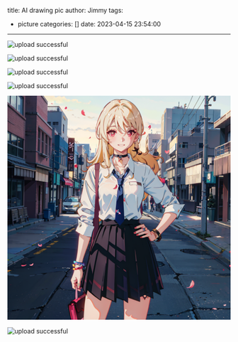title: AI drawing pic
author: Jimmy
tags:
  - picture
categories: []
date: 2023-04-15 23:54:00
---
![upload successful](/hexo-blog/images/pasted-1.png)

![upload successful](/hexo-blog/images/pasted-0.png)

![upload successful](/hexo-blog/images/image3.png)

![upload successful](/hexo-blog/images/pasted-2.png)

![upload successful](/hexo-blog/images/image2.png)

![upload successful](/hexo-blog/images/pasted-4.png)